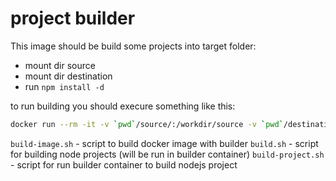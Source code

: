 # project builder

This image should be build some projects into target folder:
- mount dir source
- mount dir destination
- run `npm install -d`


to run building you should execure something like this:

```bash
docker run --rm -it -v `pwd`/source/:/workdir/source -v `pwd`/destination:/workdir/destination npm-builder:0.0.5
```


`build-image.sh` - script to build docker image with builder
`build.sh` - script for building node projects (will be run in builder container)
`build-project.sh` - script for run builder container to build nodejs project
